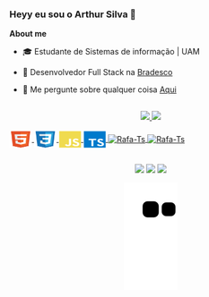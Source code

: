 ### Heyy eu sou o Arthur Silva 👋

**About me**
- 🎓 Estudante de Sistemas de informação | UAM
- 💼 Desenvolvedor Full Stack na [Bradesco](https://banco.bradesco/html/classic/index.shtm)
- 💬 Me pergunte sobre qualquer coisa [Aqui](https://github.com/aarthurssl/aarthurssl/issues)

  ##

<div align="center">
  <a href="https://github.com/aarthurssl">
  <img height="150em" src="https://github-readme-stats.vercel.app/api?username=aarthurssl&show_icons=true&theme=cobalt&include_all_commits=true&count_private=true"/>
  <img height="150em" src="https://github-readme-stats.vercel.app/api/top-langs/?username=aarthurssl&layout=compact&langs_count=7&theme=cobalt"/>
</div>
  
<div style="display: inline_block"><br>
  <img align="center" alt="Rafa-HTML" height="30" width="40" src="https://raw.githubusercontent.com/devicons/devicon/master/icons/html5/html5-original.svg">
  <img align="center" alt="Rafa-CSS" height="30" width="40" src="https://raw.githubusercontent.com/devicons/devicon/master/icons/css3/css3-original.svg">
  <img align="center" alt="Rafa-Js" height="30" width="40" src="https://raw.githubusercontent.com/devicons/devicon/master/icons/javascript/javascript-plain.svg">
  <img align="center" alt="Rafa-Ts" height="30" width="40" src="https://raw.githubusercontent.com/devicons/devicon/master/icons/typescript/typescript-plain.svg">
  <img align="center" alt="Rafa-Ts" height="30" width="40" src="https://cdn.jsdelivr.net/gh/devicons/devicon/icons/java/java-original.svg">
  <img align="center" alt="Rafa-Ts" height="30" width="40" src="https://cdn.jsdelivr.net/gh/devicons/devicon/icons/azure/azure-original.svg">
  
  ##
 
<div style ="text-align: center"> 
  <a href="https://instagram.com/aarthurssl" target="_blank"><img src="https://img.shields.io/badge/-Instagram-%23E4405F?style=for-the-badge&logo=instagram&logoColor=white" target="_blank"></a>
  <a href = "mailto:arthurss2156@gmail.com"><img src="https://img.shields.io/badge/-Gmail-%23333?style=for-the-badge&logo=gmail&logoColor=white" target="_blank"></a>
  <a href="https://www.linkedin.com/in/arthur-souza-silva/" target="_blank"><img src="https://img.shields.io/badge/-LinkedIn-%230077B5?style=for-the-badge&logo=linkedin&logoColor=white" target="_blank"></a> 
 
   ![Snake animation](https://github.com/aarthurssl/aarthurssl/blob/output/github-contribution-grid-snake.svg)
 
</div>
